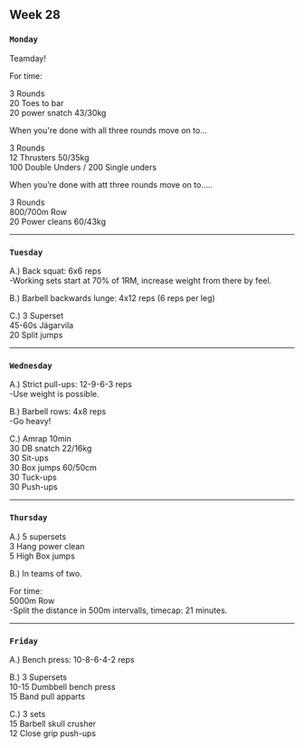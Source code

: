 ## Week 28   

### `Monday`     
Teamday! 


For time:  

3 Rounds  
20 Toes to bar  
20 power snatch 43/30kg  

When you're done with all three rounds move on to…   

3 Rounds  
12 Thrusters 50/35kg   
100 Double Unders / 200 Single unders   

When you’re done with att three rounds move on to…..   

3 Rounds  
800/700m Row   
20 Power cleans 60/43kg       
 

---
### `Tuesday`

A.) Back squat: 6x6 reps  
-Working sets start at 70% of 1RM, increase weight from there by feel.  

B.) Barbell backwards lunge: 4x12 reps (6 reps per leg)   

C.) 3 Superset   
45-60s Jägarvila       
20 Split jumps   


----
### `Wednesday`
A.) Strict pull-ups: 12-9-6-3 reps   
-Use weight is possible.  

B.) Barbell rows: 4x8 reps   
-Go heavy!  

C.) Amrap 10min  
30 DB snatch 22/16kg   
30 Sit-ups  
30 Box jumps 60/50cm    
30 Tuck-ups  
30 Push-ups      


----
### `Thursday`  

A.) 5 supersets   
3 Hang power clean   
5 High Box jumps   

B.) In teams of two.   

For time:   
5000m Row   
-Split the distance in 500m intervalls, timecap: 21 minutes.   
  

---
### `Friday` 
A.) Bench press: 10-8-6-4-2 reps   

B.) 3 Supersets   
10-15 Dumbbell bench press   
15 Band pull apparts   

C.) 3 sets   
15 Barbell skull crusher  
12 Close grip push-ups    